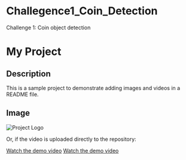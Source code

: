 # Challegence1_Coin_Detection
Challenge 1: Coin object detection 
# My Project

## Description
This is a sample project to demonstrate adding images and videos in a README file.

## Image
![Project Logo](https://github.com/yourusername/yourrepository/blob/main/images/logo.png)



Or, if the video is uploaded directly to the repository:

[Watch the demo video]([https://github.com/usta-cyber/Challegence1_Coin_Detection/blob/main/demo_video.mp4](https://github.com/usta-cyber/Challegence1_Coin_Detection/blob/main/videos/demo_video.mp4))
[Watch the demo video](https://github.com/usta-cyber/Challegence1_Coin_Detection/blob/main/videos/demo_video.mp4)
